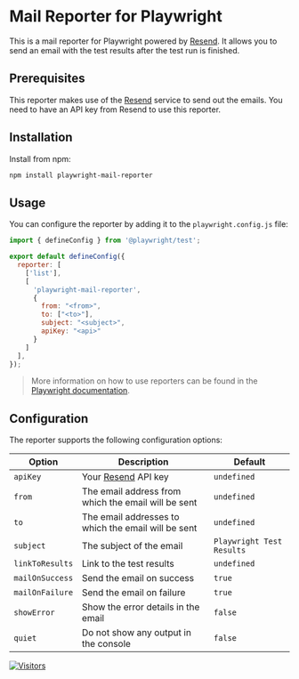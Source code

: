 # Mail Reporter for Playwright

This is a mail reporter for Playwright powered by [Resend](https://resend.com). It allows you to send an email with the test results after the test run is finished.

## Prerequisites

This reporter makes use of the [Resend](https://resend.com) service to send out the emails. You need to have an API key from Resend to use this reporter.

## Installation

Install from npm:

```bash
npm install playwright-mail-reporter
```

## Usage

You can configure the reporter by adding it to the `playwright.config.js` file:

```javascript
import { defineConfig } from '@playwright/test';

export default defineConfig({
  reporter: [
    ['list'],
    [
      'playwright-mail-reporter',
      {
        from: "<from>",
        to: ["<to>"],
        subject: "<subject>",
        apiKey: "<api>"
      }
    ]
  ],
});
```

> More information on how to use reporters can be found in the [Playwright documentation](https://playwright.dev/docs/test-reporters).

## Configuration

The reporter supports the following configuration options:

| Option | Description | Default |
| --- | --- | --- |
| `apiKey` | Your [Resend](https://resend.com) API key | `undefined` |
| `from` | The email address from which the email will be sent | `undefined` |
| `to` | The email addresses to which the email will be sent | `undefined` |
| `subject` | The subject of the email | `Playwright Test Results` |
| `linkToResults` | Link to the test results | `undefined` |
| `mailOnSuccess` | Send the email on success | `true` |
| `mailOnFailure` | Send the email on failure | `true` |
| `showError` | Show the error details in the email | `false` |
| `quiet` | Do not show any output in the console | `false` |

[![Visitors](https://api.visitorbadge.io/api/visitors?path=https%3A%2F%2Fgithub.com%2Festruyf%2Fplaywright-mail-reporter&countColor=%23263759)](https://visitorbadge.io/status?path=https%3A%2F%2Fgithub.com%2Festruyf%2Fplaywright-mail-reporter)
